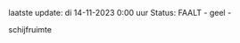 laatste update: 
di 14-11-2023  0:00   uur 
Status: FAALT - geel - 
<div class="service Y">schijfruimte</div>